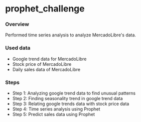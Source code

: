 # prophet_challenge

### Overview
Performed time series analysis to analyze MercadoLibre's data.

### Used data
- Google trend data for MercadoLibre
- Stock price of MercadoLibre
- Daily sales data of MercadoLibre

### Steps
- Step 1: Analyzing google trend data to find unusual patterns
- Step 2: Finding seasonality trend in google trend data
- Step 3: Relating google trends data with stock price data
- Step 4: Time series analysis using Prophet
- Step 5: Predict sales data using Prophet

